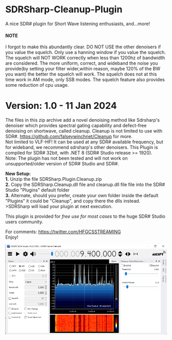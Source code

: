 # SDRSharp-Cleanup-Plugin


A nice SDR# plugin for Short Wave listening enthusiasts, and...more!

#### NOTE
I forgot to make this abundantly clear.
DO NOT USE the other denoisers if you value the squelch. Only use a hanning window if you value the squelch.
The squelch will NOT WORK correctly when less than 1200hz of bandwidth are considered.
The more uniform, correct, and wideband the noise you provide(by setting your filter wider,within reason, maybe 120% of the BW you want)
the better the squelch will work. The squelch does not at this time work in AM mode, only SSB modes.
The squelch feature also provides some reduction of cpu usage.

# Version: 1.0 - 11 Jan 2024 


The files in this zip archive add a novel denoising method like Sdrsharp's denoiser which provides spectral gating capability and defect-free denoising on shortwave, called cleanup. Cleanup is not limited to use with SDR#. https://github.com/falseywinchnet/Cleanup for more.
<br>Not limited to VLF-HF! It can be used at any SDR# available frequency, but for wideband, we recommend sdrsharp's other denoisers.
This Plugin is compiled for SDR# 32bit, with .NET 8 (SDR# Studio release >= 1920).
<br>Note: The plugin has not been tested and will not work on unsupported/older version of SDR# Studio and SDR#.


**New Setup:**
<br>**1.** Unzip the file SDRSharp.Plugin.Cleanup.zip
<br>**2.** Copy the SDRSharp.Cleanup.dll file and cleanup.dll file file into the SDR# Studio "Plugins" default folder
<br>**3.** Alternate, should you prefer, create your own folder inside the default "Plugins" it could be "Cleanup", and copy there the dlls instead.
<br>>SDRSharp will load your plugin at next execution.


This plugin is provided for *free use for most cases* to the huge SDR# Studio users community.<br>

For comments: https://twitter.com/HFGCSSTREAMING
<br>Enjoy!

![Screenshot](https://github.com/falseywinchnet/PyITD/blob/main/screenshot.png)
